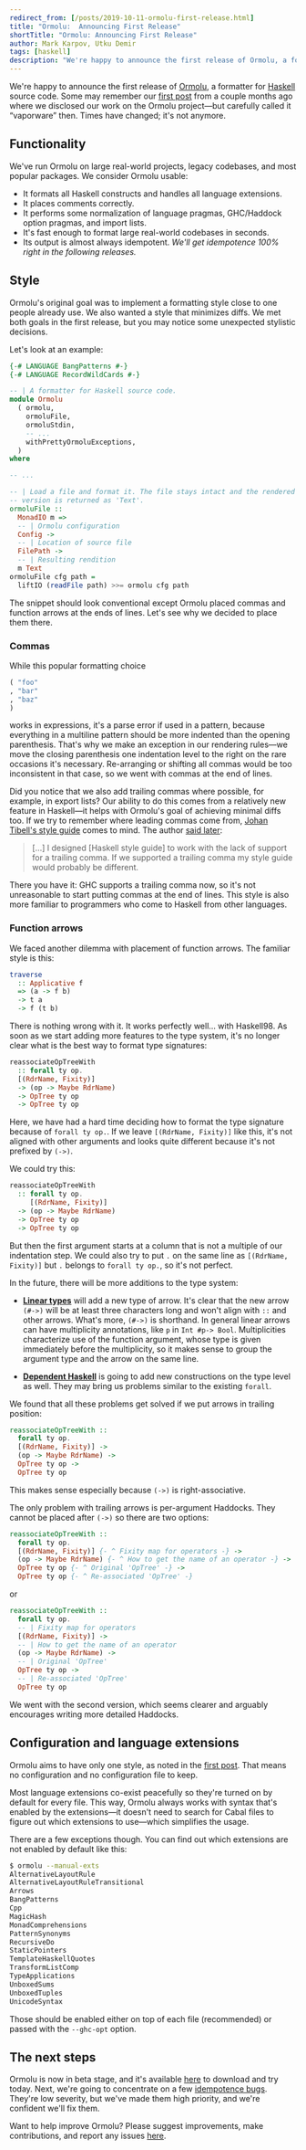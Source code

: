 ```yaml
---
redirect_from: [/posts/2019-10-11-ormolu-first-release.html]
title: "Ormolu:  Announcing First Release"
shortTitle: "Ormolu: Announcing First Release"
author: Mark Karpov, Utku Demir
tags: [haskell]
description: "We're happy to announce the first release of Ormolu, a formatter for Haskell source code."
---
```


We're happy to announce the first release of [Ormolu][ormolu-hackage], a
formatter for [Haskell][haskell_wiki_intro] source code. Some may remember our [first
post][first-post] from a couple months ago where we disclosed our
work on the Ormolu project—but carefully called it “vaporware” then.
Times have changed; it's not anymore.

## Functionality

We've run Ormolu on large real-world projects, legacy codebases, and most
popular packages. We consider Ormolu usable:

- It formats all Haskell constructs and handles all language extensions.
- It places comments correctly.
- It performs some normalization of language pragmas, GHC/Haddock option
  pragmas, and import lists.
- It's fast enough to format large real-world codebases in seconds.
- Its output is almost always idempotent. _We'll get idempotence 100% right in the following releases._

## Style

Ormolu's original goal was to implement a formatting style close to
one people already use. We also wanted a style that minimizes diffs.
We met both goals in the first release, but you may notice
some unexpected stylistic decisions.

Let's look at an example:

```haskell
{-# LANGUAGE BangPatterns #-}
{-# LANGUAGE RecordWildCards #-}

-- | A formatter for Haskell source code.
module Ormolu
  ( ormolu,
    ormoluFile,
    ormoluStdin,
    -- ...
    withPrettyOrmoluExceptions,
  )
where

-- ...

-- | Load a file and format it. The file stays intact and the rendered
-- version is returned as 'Text'.
ormoluFile ::
  MonadIO m =>
  -- | Ormolu configuration
  Config ->
  -- | Location of source file
  FilePath ->
  -- | Resulting rendition
  m Text
ormoluFile cfg path =
  liftIO (readFile path) >>= ormolu cfg path
```

The snippet should look conventional except Ormolu placed commas and
function arrows at the ends of lines. Let's see why we
decided to place them there.

### Commas

While this popular formatting choice

```haskell
( "foo"
, "bar"
, "baz"
)
```

works in expressions, it's a parse error if used in a pattern, because
everything in a multiline pattern should be more indented than the opening
parenthesis. That's why we make an exception in our rendering rules—we move
the closing parenthesis one indentation level to the right on the rare occasions
it's necessary. Re-arranging or shifting all commas would be too inconsistent in that
case, so we went with commas at the end of lines.

Did you notice that we also add trailing commas where
possible, for example, in export lists? Our ability to do this comes from a
relatively new feature in Haskell—it helps with Ormolu's goal of achieving
minimal diffs too. If we try to remember where leading commas come from, [Johan
Tibell's style guide][tibell-style-guide] comes to mind. The author [said
later][tibell-trailing]:

> […] I designed [Haskell style guide] to work with the lack of support for
> a trailing comma. If we supported a trailing comma my style guide would
> probably be different.

There you have it: GHC supports a trailing comma now, so it's not unreasonable to
start putting commas at the end of lines. This style is also more familiar
to programmers who come to Haskell from other languages.

### Function arrows

We faced another dilemma with placement of function arrows. The familiar
style is this:

```haskell
traverse
  :: Applicative f
  => (a -> f b)
  -> t a
  -> f (t b)
```

There is nothing wrong with it. It works perfectly well… with Haskell98. As
soon as we start adding more features to the type system, it's no longer
clear what is the best way to format type signatures:

```haskell
reassociateOpTreeWith
  :: forall ty op.
  [(RdrName, Fixity)]
  -> (op -> Maybe RdrName)
  -> OpTree ty op
  -> OpTree ty op
```

Here, we have had a hard time deciding how to format the type signature
because of `forall ty op.`. If we leave `[(RdrName, Fixity)]` like this,
it's not aligned with other arguments and looks quite different because it's
not prefixed by `(->)`.

We could try this:

```haskell
reassociateOpTreeWith
  :: forall ty op.
     [(RdrName, Fixity)]
  -> (op -> Maybe RdrName)
  -> OpTree ty op
  -> OpTree ty op
```

But then the first argument starts at a column that is not a multiple of our
indentation step. We could also try to put `.` on the same line as
`[(RdrName, Fixity)]` but `.` belongs to `forall ty op.`, so it's not
perfect.

In the future, there will be more additions to the type system:

- **[Linear types][linear-types]** will add a new type of arrow. It's clear that
  the new arrow `(#->)` will be at least three characters long and won't
  align with `::` and other arrows. What's more, `(#->)` is shorthand.
  In general linear arrows can have multiplicity annotations, like `p` in `Int #p-> Bool`.
  Multiplicities characterize use of the function argument, whose type is given immediately before the multiplicity, so it makes sense to group the argument type and the arrow on the same line.

- **[Dependent Haskell][dependent-haskell]** is going to add new constructions
  on the type level as well. They may bring us problems similar to the
  existing `forall`.

We found that all these problems get solved if we put arrows in trailing
position:

```haskell
reassociateOpTreeWith ::
  forall ty op.
  [(RdrName, Fixity)] ->
  (op -> Maybe RdrName) ->
  OpTree ty op ->
  OpTree ty op
```

This makes sense especially because `(->)` is right-associative.

The only problem with trailing arrows is per-argument Haddocks. They cannot
be placed after `(->)` so there are two options:

```haskell
reassociateOpTreeWith ::
  forall ty op.
  [(RdrName, Fixity)] {- ^ Fixity map for operators -} ->
  (op -> Maybe RdrName) {- ^ How to get the name of an operator -} ->
  OpTree ty op {- ^ Original 'OpTree' -} ->
  OpTree ty op {- ^ Re-associated 'OpTree' -}
```

or

```haskell
reassociateOpTreeWith ::
  forall ty op.
  -- | Fixity map for operators
  [(RdrName, Fixity)] ->
  -- | How to get the name of an operator
  (op -> Maybe RdrName) ->
  -- | Original 'OpTree'
  OpTree ty op ->
  -- | Re-associated 'OpTree'
  OpTree ty op
```

We went with the second version, which seems clearer and arguably encourages
writing more detailed Haddocks.

## Configuration and language extensions

Ormolu aims to have only one style, as noted in the [first
post][first-post]. That means no configuration and no configuration
file to keep.

Most language extensions co-exist peacefully so
they're turned on by default for every file. This way, Ormolu always works
with syntax that's enabled by the extensions—it doesn't need to search for
Cabal files to figure out which extensions to use—which simplifies the
usage.

There are a few exceptions though. You can find out which extensions are not
enabled by default like this:

```bash
$ ormolu --manual-exts
AlternativeLayoutRule
AlternativeLayoutRuleTransitional
Arrows
BangPatterns
Cpp
MagicHash
MonadComprehensions
PatternSynonyms
RecursiveDo
StaticPointers
TemplateHaskellQuotes
TransformListComp
TypeApplications
UnboxedSums
UnboxedTuples
UnicodeSyntax
```

Those should be enabled either on top of each file (recommended) or passed
with the `--ghc-opt` option.

## The next steps

Ormolu is now in beta stage, and it's available [here][ormolu-hackage] to download and try today. Next, we're going to concentrate on a few [idempotence bugs][idempotence-bugs]. They're low severity, but we've made them high priority, and we're confident we'll fix them.

Want to help improve Ormolu? Please suggest improvements, make contributions, and report any issues [here][report].

[ormolu-hackage]: https://hackage.haskell.org/package/ormolu
[first-post]: https://www.tweag.io/posts/2019-05-27-ormolu.html
[tibell-style-guide]: https://github.com/tibbe/haskell-style-guide/blob/master/haskell-style.md
[tibell-trailing]: https://mail.haskell.org/pipermail/ghc-devs/2014-September/006365.html
[dependent-haskell]: https://gitlab.haskell.org/ghc/ghc/wikis/dependent-haskell
[linear-types]: https://github.com/ghc-proposals/ghc-proposals/pull/111
[idempotence-bugs]: https://github.com/tweag/ormolu/issues?q=is%3Aissue+is%3Aopen+label%3Aidempotence
[report]: https://github.com/tweag/ormolu/issues
[haskell_wiki_intro]: https://wiki.haskell.org/Introduction

